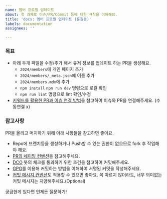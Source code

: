 ```yaml
---
name: 멤버 프로필 업데이트
about: 첫 과제로 이슈/PR/Commit 등에 대한 규칙을 이해해요.
title: 'docs: 멤버 프로필 업데이트 (홍길동)'
labels: documentation
assignees: ''

---
```


### 목표

- 아래 두개 파일을 수정/추가 해서 유저 정보를 업데이트 하는 PR을 생성해요.
  - `2024/members`에 개인 페이지 추가
  - `2024/members/_meta.json`에 이름 추가
  - `2024/members.mdx`에 추가
  - `npm install` `npm run dev` 명령으로 로컬 확인
  - `npm run lint` 명령으로 lint 확인/수정
- [키워드를 활용한 PR과 이슈 연결 방법](https://docs.github.com/ko/issues/tracking-your-work-with-issues/linking-a-pull-request-to-an-issue#linking-a-pull-request-to-an-issue-using-a-keyword)을 참고하여 이슈와 PR을 연결해주세요. (수동연결 x)


### 참고사항

PR을 올리고 머지하기 위해 아래 사항들을 참고하면 좋아요.
- Repo에 브랜치등을 생성하거나 Push할 수 있는 권한이 없으므로 fork 후 작업해야 해요.
- [PR의 네이밍 컨벤션](https://flank.github.io/flank/pr_titles/)을 참고해주세요.
- [DCO](https://github.com/apps/dco) 봇의 체크를 통과하기 위한 조건을 참고하여 커밋해주세요.
- [GPG](https://www.44bits.io/ko/post/add-signing-key-to-git-commit-by-gpg)를 이용해 커밋하는 방법을 이해하여 서명된 커밋을 작성해주세요.
- [커밋 메시지 컨벤션](https://www.conventionalcommits.org/en/v1.0.0/)도 적용할 수 있으면 좋아요. 꼭 따르지 않더라도, 너무 의미없는 커밋 메시지는 지양해주세요.(Optional)

궁금한게 있다면 언제든 질문하기!
